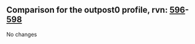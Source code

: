 ## Comparison for the outpost0 profile, rvn: [596](https://github.com/PRO100KatYT/FortniteProfileRevisions/tree/main/profiles/outpost0/596%20outpost0.json)-[598](https://github.com/PRO100KatYT/FortniteProfileRevisions/tree/main/profiles/outpost0/598%20outpost0.json)

No changes
